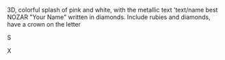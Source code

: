 3D, colorful splash of pink and white, with the metallic text 'text/name best NOZAR
"Your Name" written in diamonds. Include rubies and diamonds, have a crown on the letter

S

X

